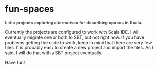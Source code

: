 fun-spaces
==========

Little projects exploring alternatives for describing spaces in Scala.

Currently the projects are configured to work with Scala IDE. I will eventually migrate one or both to SBT, but not right now. If you have problems getting the code to work, keep in mind that there are very few files. It is probably easy to create a new project and import the files. As I said, I will do that with a SBT project eventually.

Have fun!
